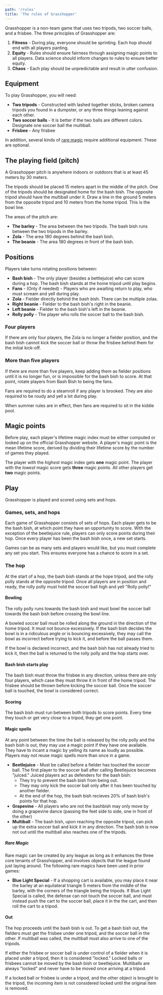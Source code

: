 ```yaml
---
path: '/rules'
title: 'The rules of Grasshopper'
---
```


Grasshopper is a non-team game that uses two tripods, two soccer balls, and a frisbee. The three principles of Grasshopper are:

1. **Fitness** - During play, everyone should be sprinting. Each hop should end with all players panting.
2. **Equity** - Rules should ensure fairness through assigning magic points to all players. Data science should inform changes to rules to ensure better equity.
3. **Chaos** - Each play should be unpredictable and result in utter confusion.

## Equipment

To play Grasshopper, you will need:

- **Two tripods** - Constructed with lashed together sticks, broken camera tripods you found in a dumpster, or any three things leaning against each other.
- **Two soccer balls** - It is better if the two balls are different colors. Designate one soccer ball the multiball.
- **Frisbee** - Any frisbee

In addition, several kinds of [rare magic](#magic) require additional equipment. These are optional.

## The playing field (pitch)

A Grasshopper pitch is anywhere indoors or outdoors that is at least 45 meters by 30 meters.

The tripods should be placed 15 meters apart in the middle of the pitch. One of the tripods should be designated home for the bash bish. The opposite tripod should have the multiball under it. Draw a line in the ground 5 meters from the opposite tripod and 10 meters from the home tripod. This is the bowl line.

The areas of the pitch are:

- **The barley** - The area between the two tripods. The bash bish runs between the two tripods in the barley.
- **Zola** - The area 180 degrees behind the bash bish.
- **The beanie** - The area 180 degrees in front of the bash bish.

## Positions

Players take turns rotating positions between:

- **Bash bish** - The only player (besides a bettlejuice) who can score during a hop. The bash bish stands at the home tripod until play begins.
- **Fans** - (Only if needed) - Players who are awaiting return to play, who must scream and yell during play.
- **Zola** - Fielder directly behind the bash bish. There can be multiple zolas.
- **Right beanie** - Fielder to the bash bish's right in the beanie.
- **Left beanie** - Fielder to the bash bish's left in the beanie.
- **Rolly polly** - The player who rolls the soccer ball to the bash bish.

### Four players

If there are only four players, the Zola is no longer a fielder position, and the bash bish cannot kick the soccer ball or throw the frisbee behind them for the initial kick-off.

### More than five players

If there are more than five players, keep adding them as fielder positions until it is no longer fun, or is impossible for the bash bish to score. At that point, rotate players from Bash Bish to being the fans.

Fans are required to do a steamroll if any player is brooked. They are also required to be roudy and yell a lot during play.

When summer rules are in effect, then fans are required to sit in the kiddie pool.

## Magic points

Before play, each player's lifetime magic index must be either computed or looked up on the official Grasshopper website. A player's magic point is the mean lifetime score, derived by dividing their lifetime score by the number of games they played.

The player with the _highest_ magic index gets **one** magic point. The player with the _lowest_ magic score gets **three** magic points. All other players get **two** magic points.

## Play

Grasshopper is played and scored using sets and hops.

### Games, sets, and hops

Each game of Grasshopper consists of sets of hops. Each player gets to be the bash bish, at which point they have an opportunity to score. With the exception of the beetlejuice rule, players can only score points during their hop. Once every player has been the bash bish once, a new set starts.

Games can be as many sets and players would like, but you must complete any set you start. This ensures everyone has a chance to score in a set.

### The hop

At the start of a hop, the bash bish stands at the hope tripod, and the rolly polly stands at the opposite tripod. Once all players are in position and ready, the rolly polly must hold the soccer ball high and yell "Rolly polly!"

#### Bowling

The rolly polly runs towards the bash bish and must bowl the soccer ball towards the bash bish before crossing the bowl line.

A bowled soccer ball must be rolled along the ground in the direction of the home tripod. It must not bounce excessively. If the bash bish decides the bowl is in a ridiculous angle or is bouncing excessively, they may call the bowl as incorrect before trying to kick it, and before the ball passes them.

If the bowl is declared incorrect, and the bash bish has not already tried to kick it, then the ball is returned to the rolly polly and the hop starts over.

#### Bash bish starts play

The bash bish must throw the frisbee in any direction, unless there are only four players, which case they must throw it in front of the home tripod. The frisbee should be thrown before kicking the soccer ball. Once the soccer ball is touched, the bowl is considered correct.

#### Scoring

The bash bish must run between both tripods to score points. Every time they touch or get very close to a tripod, they get one point.

#### Magic spells

At any point between the time the ball is released by the rolly polly and the bash bish is out, they may use a magic point if they have one available. They have to incant a magic by yelling its name as loudly as possible. Players may not reuse magic spells more than once in a game.

- **Beetlejuice** - Must be called before a fielder has touched the soccer ball. The first player to the soccer ball after calling Beetlejuice becomes "juiced." Juiced players act as defenders for the bash bish:
  - They try to prevent the bash bish from being out.
  - They may only kick the soccer ball only after it has been touched by another fielder.
  - At the end of the hop, the bash bish recieves 20% of bash bish's points for that hop.
- **Grapevine** - All players who are not the bashbish may only move by doing a grapevine dance (passing the feet side to side, one in front of the other)
- **Multiball** - The bash bish, upon reaching the opposite tripod, can pick up the extra soccer ball and kick it in any direction. The bash bish is now not out until the multiball also reaches one of the tripods.

##### Rare Magic

Rare magic can be created by any league as long as it enhances the three core tenants of Grasshopper, and involves objects that the league found just laying around. The following rare magics have been used in prior games:

- **Blue Light Special** - If a shopping cart is available, you may place it near the barley at an equilateral triangle 5 meters from the middle of the barley, with the corners of the triangle being the tripods. If Blue Light Special is called, the defense can not touch the soccer ball, and must instead push the cart to the soccer ball, place it in the the cart, and then roll the cart to a tripod.

#### Out

The hop proceeds until the bash bish is out. To get a bash bish out, the fielders must get the frisbee under one tripod, and the soccer ball in the other. If multiball was called, the multiball must also arrive to one of the tripods.

If either the frisbee or soccer ball is under control of a fielder when it is placed under a tripod, then it is considered "locked." Locked balls or frisbees cannot be moved by the bash bish or beetlejuice. Multiballs are always "locked" and never have to be moved once arriving at a tripod.

If a locked ball or frisbee is under a tripod, and the other object is brought to the tripod, the incoming item is not considered locked until the original item is removed.
